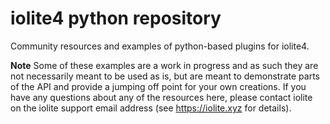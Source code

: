 # iolite4 python repository
Community resources and examples of python-based plugins for iolite4.

**Note**
Some of these examples are a work in progress and as such they are not necessarily meant to be used as is, but are meant to demonstrate parts of the API and provide a jumping off point for your own creations.
If you have any questions about any of the resources here, please contact iolite on the iolite support email address (see https://iolite.xyz for details).
